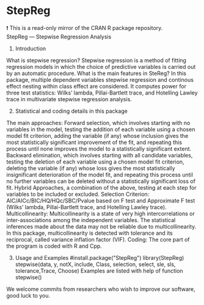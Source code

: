 # StepReg
:exclamation: This is a read-only mirror of the CRAN R package repository.  StepReg — Stepwise Regression Analysis  
1. Introduction

What is stepwise regression?
Stepwise regression is a method of fitting regression models in which the choice of predictive variables is carried out by an automatic procedure.
What is the main features in SteReg?
In this package, multiple dependent variables stepwise regression and continous effect nesting within class effect are considered. It computes power for three test statistics: Wilks’ lambda, Pillai-Bartlett trace, and Hotelling Lawley trace in multivariate stepwise regression analysis.

2. Statistical and coding details in this package

The main approaches:
	Forward selection, which involves starting with no variables in the model, testing the addition of each variable using a chosen model fit criterion, adding the 			variable (if any) whose inclusion gives the most statistically significant improvement of the fit, and repeating this process until none improves the model to a statistically significant extent.
	Backward elimination, which involves starting with all candidate variables, testing the deletion of each variable using a chosen model fit criterion, deleting the variable (if any) whose loss gives the most statistically insignificant deterioration of the model fit, and repeating this process until no further variables can be deleted without a statistically significant loss of fit.
	Hybrid Approaches, a combination of the above, testing at each step for variables to be included or excluded.
Selection Criterion:
	AIC/AICc/BIC/HQ/HQc/SBC/Pvalue based on F test and Approximate F test (Wilks’ lambda, Pillai-Bartlett trace, and Hotelling Lawley trace).
Multicollinearity:
	Multicollinearity is a state of very high intercorrelations or inter-associations among the independent variables. The statistical inferences made about the data may not be reliable due to multicollinearity. In this package, multicollinearity is detected with tolerance and its reciprocal, called variance inflation factor (VIF).
Coding:
The core part of the program is coded with R and Cpp.

3. Usage and Examples
	#install.package("StepReg")
	library(StepReg)
	stepwise(data, y, notX, include, Class, selection, select, sle, sls, tolerance,Trace, Choose)
	Examples are listed with help of function stepwise()
	
We welcome commits from researchers who wish to improve our software, good luck to you.

